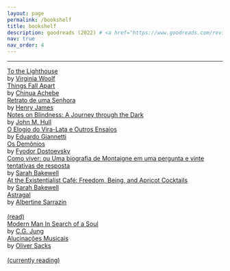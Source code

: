 ```yaml
---
layout: page
permalink: /bookshelf
title: bookshelf
description: goodreads (2022) # <a href="https://www.goodreads.com/review/list/150824320-ana?shelf=2022">2022 – Goodreads</a>
nav: true
nav_order: 4
---
```


<hr>
<div id="gr_custom_widget_1667625552">
          <div class="gr_custom_container_1667625552">
      <div class="gr_custom_each_container_1667625552">
          <div class="gr_custom_title_1667625552">
            <a rel="nofollow" href="https://www.goodreads.com/review/show/4701525459?utm_medium=api&amp;utm_source=custom_widget">To the Lighthouse</a>
          </div>
          <div class="gr_custom_author_1667625552">
            by <a rel="nofollow" href="https://www.goodreads.com/author/show/6765.Virginia_Woolf">Virginia Woolf</a>
          </div>
      </div>
      <div class="gr_custom_each_container_1667625552">
          <div class="gr_custom_title_1667625552">
            <a rel="nofollow" href="https://www.goodreads.com/review/show/4701520780?utm_medium=api&amp;utm_source=custom_widget">Things Fall Apart</a>
          </div>
          <div class="gr_custom_author_1667625552">
            by <a rel="nofollow" href="https://www.goodreads.com/author/show/8051.Chinua_Achebe">Chinua Achebe</a>
          </div>
      </div>
      <div class="gr_custom_each_container_1667625552">
          <div class="gr_custom_title_1667625552">
            <a rel="nofollow" href="https://www.goodreads.com/review/show/4701522238?utm_medium=api&amp;utm_source=custom_widget">Retrato de uma Senhora</a>
          </div>
          <div class="gr_custom_author_1667625552">
            by <a rel="nofollow" href="https://www.goodreads.com/author/show/159.Henry_James">Henry James</a>
          </div>
      </div>
      <div class="gr_custom_each_container_1667625552">
          <div class="gr_custom_title_1667625552">
            <a rel="nofollow" href="https://www.goodreads.com/review/show/4701521154?utm_medium=api&amp;utm_source=custom_widget">Notes on Blindness: A Journey through the Dark</a>
          </div>
          <div class="gr_custom_author_1667625552">
            by <a rel="nofollow" href="https://www.goodreads.com/author/show/8820.John_M_Hull">John M. Hull</a>
          </div>
      </div>
      <div class="gr_custom_each_container_1667625552">
          <div class="gr_custom_title_1667625552">
            <a rel="nofollow" href="https://www.goodreads.com/review/show/4929551936?utm_medium=api&amp;utm_source=custom_widget">O Elogio do Vira-Lata e Outros Ensaios</a>
          </div>
          <div class="gr_custom_author_1667625552">
            by <a rel="nofollow" href="https://www.goodreads.com/author/show/373368.Eduardo_Giannetti">Eduardo Giannetti</a>
          </div>
      </div>
      <div class="gr_custom_each_container_1667625552">
          <div class="gr_custom_title_1667625552">
            <a rel="nofollow" href="https://www.goodreads.com/review/show/4797591103?utm_medium=api&amp;utm_source=custom_widget">Os Demônios</a>
          </div>
          <div class="gr_custom_author_1667625552">
            by <a rel="nofollow" href="https://www.goodreads.com/author/show/3137322.Fyodor_Dostoevsky">Fyodor Dostoevsky</a>
          </div>
      </div>
      <div class="gr_custom_each_container_1667625552">
          <div class="gr_custom_title_1667625552">
            <a rel="nofollow" href="https://www.goodreads.com/review/show/4879600599?utm_medium=api&amp;utm_source=custom_widget">Como viver: ou Uma biografia de Montaigne em uma pergunta e vinte tentativas de resposta</a>
          </div>
          <div class="gr_custom_author_1667625552">
            by <a rel="nofollow" href="https://www.goodreads.com/author/show/1191388.Sarah_Bakewell">Sarah Bakewell</a>
          </div>
      </div>
      <div class="gr_custom_each_container_1667625552">
          <div class="gr_custom_title_1667625552">
            <a rel="nofollow" href="https://www.goodreads.com/review/show/4701525688?utm_medium=api&amp;utm_source=custom_widget">At the Existentialist Café: Freedom, Being, and Apricot Cocktails</a>
          </div>
          <div class="gr_custom_author_1667625552">
            by <a rel="nofollow" href="https://www.goodreads.com/author/show/1191388.Sarah_Bakewell">Sarah Bakewell</a>
          </div>
      </div>
      <div class="gr_custom_each_container_1667625552">
          <div class="gr_custom_title_1667625552">
            <a rel="nofollow" href="https://www.goodreads.com/review/show/4701519387?utm_medium=api&amp;utm_source=custom_widget">Astragal</a>
          </div>
          <div class="gr_custom_author_1667625552">
            by <a rel="nofollow" href="https://www.goodreads.com/author/show/178000.Albertine_Sarrazin">Albertine Sarrazin</a>
          </div>
      </div>
  <br style="clear: both"/>
  </div>
</div>
<div class="caption text-left">
  <a href="https://www.goodreads.com/review/list/150824320-ana?shelf=read">(read)</a>
</div>

<div id="gr_custom_widget_1667625653">
          <div class="gr_custom_container_1667625653">
      <div class="gr_custom_each_container_1667625653">
          <div class="gr_custom_title_1667625653">
            <a rel="nofollow" href="https://www.goodreads.com/review/show/4970582190?utm_medium=api&amp;utm_source=custom_widget">Modern Man In Search of a Soul</a>
          </div>
          <div class="gr_custom_author_1667625653">
            by <a rel="nofollow" href="https://www.goodreads.com/author/show/38285.C_G_Jung">C.G. Jung</a>
          </div>
      </div>
      <div class="gr_custom_each_container_1667625653">
          <div class="gr_custom_title_1667625653">
            <a rel="nofollow" href="https://www.goodreads.com/review/show/5012590158?utm_medium=api&amp;utm_source=custom_widget">Alucinações Musicais</a>
          </div>
          <div class="gr_custom_author_1667625653">
            by <a rel="nofollow" href="https://www.goodreads.com/author/show/843200.Oliver_Sacks">Oliver Sacks</a>
          </div>
      </div>
  <br style="clear: both"/>
  </div>
<div class="caption text-left">
  <a href="https://www.goodreads.com/review/list/150824320-ana?shelf=currently-reading">(currently reading)</a>
</div>